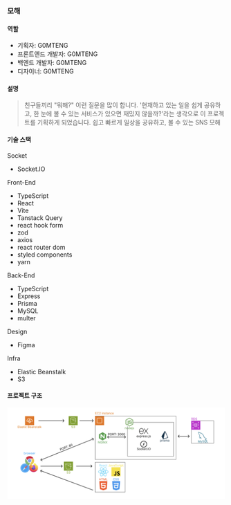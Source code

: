 ### 모해

#### 역할

- 기획자: G0MTENG
- 프론트엔드 개발자: G0MTENG
- 백엔드 개발자: G0MTENG
- 디자이너: G0MTENG

#### 설명

> 친구들끼리 "뭐해?" 이런 질문을 많이 합니다.
> '현재하고 있는 일을 쉽게 공유하고, 한 눈에 볼 수 있는 서비스가 있으면 재밌지 않을까?'라는 생각으로
> 이 프로젝트를 기획하게 되었습니다.
> 쉽고 빠르게 일상을 공유하고, 볼 수 있는 SNS 모해

#### 기술 스택

Socket
- Socket.IO

Front-End
- TypeScript
- React
- Vite
- Tanstack Query
- react hook form
- zod
- axios
- react router dom
- styled components
- yarn

Back-End
- TypeScript
- Express
- Prisma
- MySQL
- multer

Design
- Figma

Infra
- Elastic Beanstalk
- S3

#### 프로젝트 구조

![인프라](./images/infra.png)